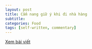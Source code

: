 ```yaml
---
layout: post
title: Cẩm nang giữ ý khi đi nhà hàng
subtitle: 
categories: Food
tags: [self-written, commentary]
---
```

[Xem bài viết](https://vietcetera.com/vn/cam-nang-giu-y-khi-di-nha-hang)
